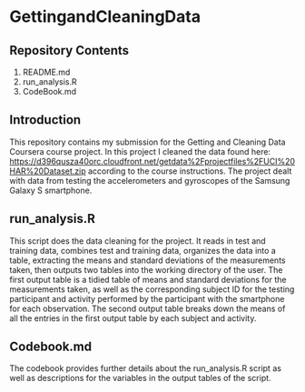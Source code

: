 # GettingandCleaningData

## Repository Contents

1. README.md
2. run_analysis.R
2. CodeBook.md

## Introduction
  This repository contains my submission for the Getting and Cleaning Data Coursera course project.  In this project I cleaned the data found here: 
https://d396qusza40orc.cloudfront.net/getdata%2Fprojectfiles%2FUCI%20HAR%20Dataset.zip
according to the course instructions. The project dealt with data from testing the accelerometers and gyroscopes of the Samsung Galaxy S smartphone.
## run_analysis.R

  This script does the data cleaning for the project.  It reads in test and training data, combines test and training data, organizes the data into a table, extracting the means and standard deviations of the measurements taken, then outputs two tables into the working directory of the user.  The first output table is a tidied table of means and standard deviations  for the measurements taken, as well as the corresponding subject ID for the testing participant and activity performed by the participant with the smartphone for each observation. The second output table breaks down the means of all the entries in the first output table by each subject and activity.
## Codebook.md

  The codebook provides further details about the run_analysis.R script as well as descriptions for the variables in the output tables of the script.
